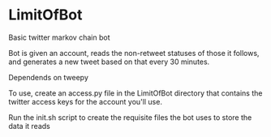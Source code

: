 # LimitOfBot
Basic twitter markov chain bot

Bot is given an account, reads the non-retweet statuses of those it follows, and generates a new tweet based on that every 30 minutes.

Dependends on tweepy

To use, create an access.py file in the LimitOfBot directory that contains the twitter access keys for the account you'll use.

Run the init.sh script to create the requisite files the bot uses to store the data it reads
